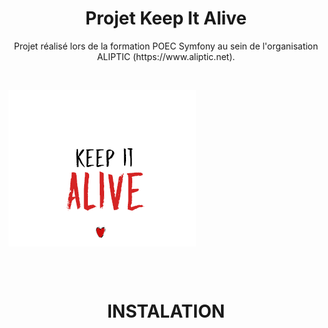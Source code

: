 <h1 align="center">Projet Keep It Alive</h1>

<p align="center">Projet réalisé lors de la formation POEC Symfony au sein de l'organisation ALIPTIC (https://www.aliptic.net).</p><br>

<p><img src="public/assets/img/logo.png" align="center" alt="Logo keep it alive"></p><br><br>

<h1 align="center">INSTALATION</h1>
